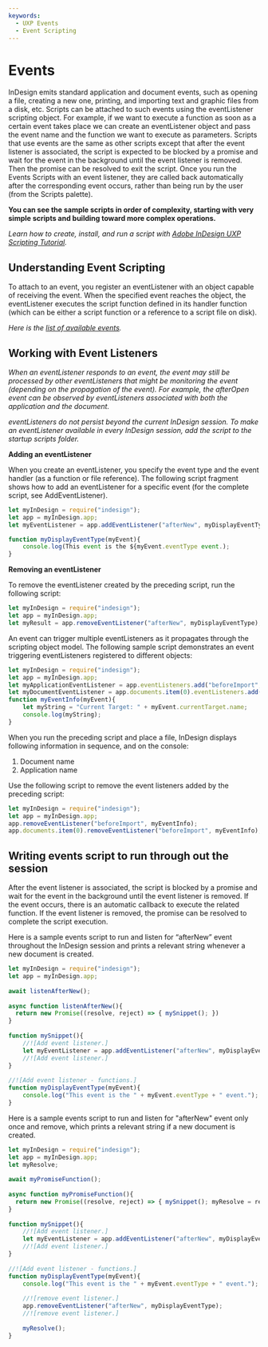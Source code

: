 ```yaml
---
keywords:
  - UXP Events
  - Event Scripting
---
```

# Events

InDesign emits standard application and document events, such as opening a file, creating a new one, printing, and importing text and graphic files from a disk, etc. Scripts can be attached to such events using the eventListener scripting object. For example, if we want to execute a function as soon as a certain event takes place we can create an eventListener object and pass the event name and the function we want to execute as parameters. Scripts that use events are the same as other scripts except that after the event listener is associated, the script is expected to be blocked by a promise and wait for the event in the background until the event listener is removed. Then the promise can be resolved to exit the script. Once you run the Events Scripts with an event listener, they are called back automatically after the corresponding event occurs, rather than being run by the user (from the Scripts palette).

**You can see the sample scripts in order of complexity, starting with very simple scripts and building toward more complex operations.**

*Learn how to create, install, and run a script with [Adobe InDesign UXP Scripting Tutorial](https://developer.adobe.com/indesign/uxp/guides/getting-started/).*

## Understanding Event Scripting
To attach to an event, you register an eventListener with an object capable of receiving the event. When the specified event reaches the object, the eventListener executes the script function defined in its handler function (which can be either a script function or a reference to a script file on disk).
>
*Here is the [list of available events](https://developer.adobe.com/indesign/dom/api/e/Event/).*

## Working with Event Listeners

*When an eventListener responds to an event, the event may still be processed by other eventListeners that might be monitoring the event (depending on the propagation of the event). For example, the afterOpen event can be observed by eventListeners associated with both the application and the document.*

*eventListeners do not persist beyond the current InDesign session. To make an eventListener available in every InDesign session, add the script to the startup scripts folder.*

**Adding an eventListener**

When you create an eventListener, you specify the event type and the event handler (as a function or file reference). The following script fragment shows how to add an eventListener for a specific event (for the complete script, see AddEventListener).

```js
let myInDesign = require("indesign");
let app = myInDesign.app;
let myEventListener = app.addEventListener("afterNew", myDisplayEventType);

function myDisplayEventType(myEvent){
    console.log(This event is the ${myEvent.eventType event.);
}
```

**Removing an eventListener**

To remove the eventListener created by the preceding script, run the following script:

```js
let myInDesign = require("indesign");
let app = myInDesign.app;
let myResult = app.removeEventListener("afterNew", myDisplayEventType);
```

An event can trigger multiple eventListeners as it propagates through the scripting object model. The following sample script demonstrates an event triggering eventListeners registered to different objects:

```js
let myInDesign = require("indesign");
let app = myInDesign.app;
let myApplicationEventListener = app.eventListeners.add("beforeImport", myEventInfo);
let myDocumentEventListener = app.documents.item(0).eventListeners.add("beforeImport", myEventInfo);
function myEventInfo(myEvent){
    let myString = "Current Target: " + myEvent.currentTarget.name;
    console.log(myString);
}
```
When you run the preceding script and place a file, InDesign displays following information in sequence, and on the console:
1. Document name
2. Application name

Use the following script to remove the event listeners added by the preceding script:

```js
let myInDesign = require("indesign");
let app = myInDesign.app;
app.removeEventListener("beforeImport", myEventInfo);
app.documents.item(0).removeEventListener("beforeImport", myEventInfo);
```

## Writing events script to run through out the session
After the event listener is associated, the script is blocked by a promise and wait for the event in the background until the event listener is removed. If the event occurs, there is an automatic callback to execute the related function. If the event listener is removed, the promise can be resolved to complete the script execution.

Here is a sample events script to run and listen for “afterNew” event throughout the InDesign session and prints a relevant string whenever a new document is created.

```js
let myInDesign = require("indesign");
let app = myInDesign.app;
 
await listenAfterNew();
 
async function listenAfterNew(){
  return new Promise((resolve, reject) => { mySnippet(); })
}
 
function mySnippet(){
    //![Add event listener.]
    let myEventListener = app.addEventListener("afterNew", myDisplayEventType);
    //![Add event listener.]
}
 
//![Add event listener - functions.]
function myDisplayEventType(myEvent){
    console.log("This event is the " + myEvent.eventType + " event.");
}
```
Here is a sample events script to run and listen for "afterNew" event only once and remove, which prints a relevant string if a new document is created.

```js
let myInDesign = require("indesign");
let app = myInDesign.app;
let myResolve;
 
await myPromiseFunction();
 
async function myPromiseFunction(){
  return new Promise((resolve, reject) => { mySnippet(); myResolve = resolve;});
}
 
function mySnippet(){
    //![Add event listener.]
    let myEventListener = app.addEventListener("afterNew", myDisplayEventType);
    //![Add event listener.]
}
 
//![Add event listener - functions.]
function myDisplayEventType(myEvent){
    console.log("This event is the " + myEvent.eventType + " event.");
 
    //![remove event listener.]
    app.removeEventListener("afterNew", myDisplayEventType);
    //![remove event listener.]
 
    myResolve();
}   
```